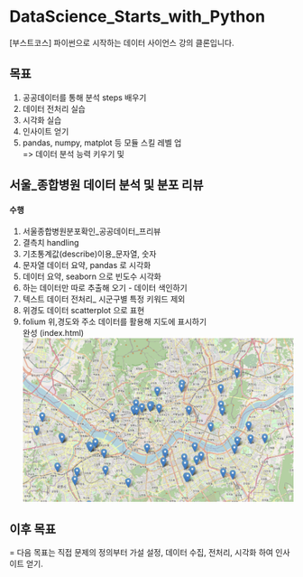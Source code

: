 # DataScience_Starts_with_Python
[부스트코스] 파이썬으로 시작하는 데이터 사이언스 강의 클론입니다.

## 목표
1. 공공데이터를 통해 분석 steps 배우기
2. 데이터 전처리 실습
3. 시각화 실습
4. 인사이트 얻기
5. pandas, numpy, matplot 등 모듈 스킬 레벨 업   
=> 데이터 분석 능력 키우기 및   
     
       
## 서울_종합병원 데이터 분석 및 분포 리뷰 
#### 수행
1) 서울종합병원분포확인_공공데이터_프리뷰
2) 결측치 handling
3) 기초통계값(describe)이용_문자열, 숫자
4) 문자열 데이터 요약, pandas 로 시각화
5) 데이터 요약, seaborn 으로 빈도수 시각화
6) 하는 데이터만 따로 추출해 오기 - 데이터 색인하기
7) 텍스트 데이터 전처리_ 시군구별 특정 키워드 제외
8) 위경도 데이터 scatterplot 으로 표현
9) folium 위,경도와 주소 데이터를 활용해 지도에 표시하기   
    완성 (index.html)    
![img.png](./서울_종합병원_분포/img/img.png)


## 이후 목표
= 다음 목표는 직접 문제의 정의부터 가설 설정, 데이터 수집, 전처리, 시각화 하여 인사이트 얻기.
